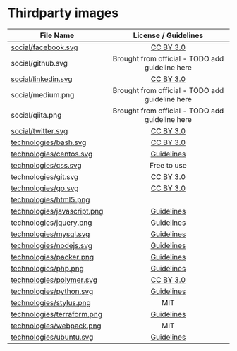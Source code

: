 Thirdparty images
==================

| File Name                                                                                           | License / Guidelines                                       |
| --------------------------------------------------------------------------------------------------- |:----------------------------------------------------------:|
| [social/facebook.svg](http://www.flaticon.com/authors/elegant-themes)                               | [CC BY 3.0](https://creativecommons.org/licenses/by/3.0/)  |
| social/github.svg                                                                                   | Brought from official - TODO add guideline here            |
| [social/linkedin.svg](http://www.flaticon.com/authors/elegant-themes)                               | [CC BY 3.0](https://creativecommons.org/licenses/by/3.0/)  |
| social/medium.png                                                                                   | Brought from official - TODO add guideline here            |
| social/qiita.png                                                                                   | Brought from official - TODO add guideline here            |
| [social/twitter.svg](http://www.flaticon.com/authors/elegant-themes)                                | [CC BY 3.0](https://creativecommons.org/licenses/by/3.0/)  |
| [technologies/bash.svg](https://www.iconfinder.com/icons/285695/terminal_icon)                      | [CC BY 3.0](https://creativecommons.org/licenses/by/3.0/)  |
| [technologies/centos.svg](https://wiki.centos.org/ArtWork/Brand/Logo)                               | [Guidelines](https://wiki.centos.org/ArtWork/Brand/Logo)   |
| [technologies/css.svg](http://www.bobbyberberyan.com/2012/03/html-5-css-3-logos/)                   | Free to use                                                |
| [technologies/git.svg](https://git-scm.com/downloads/logos)                                         | [CC BY 3.0](https://creativecommons.org/licenses/by/3.0/)  |
| [technologies/go.svg](https://github.com/tenntenn/gopher-stickers)                                  | [CC BY 3.0](https://creativecommons.org/licenses/by/3.0/)  |
| [technologies/html5.png](https://www.w3.org/html/logo/)                                             |                                                            |
| [technologies/javascript.png](https://github.com/voodootikigod/logo.js)                             | [Guidelines](https://github.com/voodootikigod/logo.js)     |
| [technologies/jquery.png](https://brand.jquery.org/logos/)                                          | [Guidelines](https://brand.jquery.org/logos/)              |
| [technologies/mysql.svg](https://www.mysql.com/about/legal/logos.html)                              | [Guidelines](https://www.mysql.com/about/legal/logos.html) |
| [technologies/nodejs.svg](https://nodejs.org/about/resources/)                                      | [Guidelines](https://nodejs.org/about/resources/)          |
| [technologies/packer.png](https://www.hashicorp.com/press.html)                                     | [Guidelines](https://www.hashicorp.com/press.html)         |
| [technologies/php.png](http://php.net/download-logos.php)                                           | [Guidelines](http://php.net/download-logos.php)            |
| [technologies/polymer.svg](https://github.com/Polymer/docs/blob/master/app/images/logos/p-logo.svg) | [CC BY 3.0](https://creativecommons.org/licenses/by/3.0/)  |
| [technologies/python.svg](https://www.python.org/community/logos/)                                  | [Guidelines](https://www.python.org/psf/trademarks/)       |
| [technologies/stylus.png](https://github.com/stylus/stylus-lang.com/blob/gh-pages/img/stylus-logo.svg) | MIT                                                     |
| [technologies/terraform.png](https://www.hashicorp.com/press.html)                                  | [Guidelines](https://www.hashicorp.com/press.html)         |
| [technologies/webpack.png](https://github.com/webpack/webpack.github.com/blob/master/assets/logo-cube.png) | MIT                                                 |
| [technologies/ubuntu.svg](http://design.ubuntu.com/downloads?metadata=element-logo+brand-ubuntu)    | [Guidelines](http://design.ubuntu.com/brand/ubuntu-logo)   |
